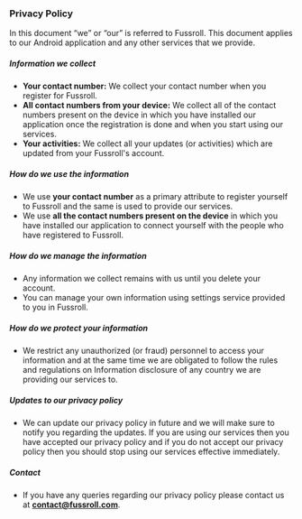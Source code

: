 ### Privacy Policy
In this document “we” or “our” is referred to Fussroll. This document applies to our Android application and any other services that we provide.

##### **Information we collect**

- **Your contact number:** We collect your contact number when you register for Fussroll.
- **All contact numbers from your device:** We collect all of the contact numbers present on the device in which you have installed our application once the registration is done and when you start using our services.
- **Your activities:** We collect all your updates (or activities) which are updated from your Fussroll's account.

##### **How do we use the information**

- We use **your contact number** as a primary attribute to register yourself to Fussroll and the same is used to provide our services.
- We use **all the contact numbers present on the device** in which you have installed our application to connect yourself with the people who have registered to Fussroll.

##### **How do we manage the information**

- Any information we collect remains with us until you delete your account.
- You can manage your own information using settings service provided to you in Fussroll.

##### **How do we protect your information**

- We restrict any unauthorized (or fraud) personnel to access your information and at the same time we are obligated to follow the rules and regulations on Information disclosure of any country we are providing our services to.

##### **Updates to our privacy policy**

- We can update our privacy policy in future and we will make sure to notify you regarding the updates. If you are using our services then you have accepted our privacy policy and if you do not accept our privacy policy then you should stop using our services effective immediately.

##### **Contact**
- If you have any queries regarding our privacy policy please contact us at **contact@fussroll.com**.
